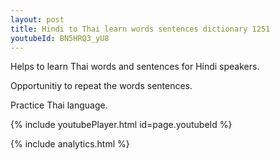 ```yaml
---
layout: post
title: Hindi to Thai learn words sentences dictionary 1251 
youtubeId: BN5HRQ3_yU8
---
```

 
 
Helps to learn Thai words and sentences for Hindi speakers.

Opportunitiy to repeat the words sentences. 

Practice Thai language. 
 
{% include youtubePlayer.html id=page.youtubeId %}
 
 
{% include analytics.html %}